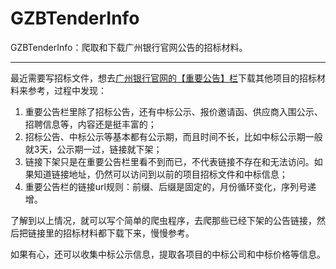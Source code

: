 # GZBTenderInfo

GZBTenderInfo：爬取和下载广州银行官网公告的招标材料。  

***

最近需要写招标文件，想去[广州银行官网的【重要公告】栏](http://www.gzcb.com.cn/shgk/ggfb/index.shtml)下载其他项目的招标材料来参考，过程中发现：  
1. 重要公告栏里除了招标公告，还有中标公示、报价邀请函、供应商入围公示、招聘信息等，内容还是挺丰富的；
2. 招标公告、中标公示等基本都有公示期，而且时间不长，比如中标公示期一般就3天，公示期一过，链接就下架；
3. 链接下架只是在重要公告栏里看不到而已，不代表链接不存在和无法访问。如果知道链接地址，仍然可以访问到以前的项目招标文件和中标信息；
4. 重要公告栏的链接url规则：前缀、后缀是固定的，月份循环变化，序列号递增。

了解到以上情况，就可以写个简单的爬虫程序，去爬那些已经下架的公告链接，然后把链接里的招标材料都下载下来，慢慢参考。  

如果有心，还可以收集中标公示信息，提取各项目的中标公司和中标价格等信息。
